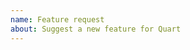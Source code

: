```yaml
---
name: Feature request
about: Suggest a new feature for Quart
---
```


<!--
Replace this comment with a description of what the feature should do.
Include details such as links relevant specs or previous discussions.
-->

<!--
Replace this comment with an example of the problem which this feature
would resolve. Is this problem solvable without changes to Quart,
such as by subclassing or using an extension?
-->
